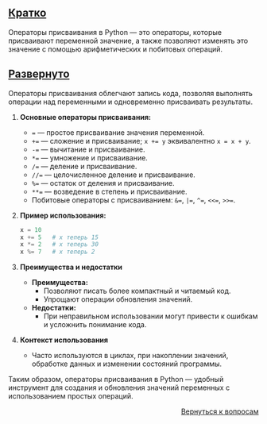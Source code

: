 ## <u>Кратко</u>

Операторы присваивания в Python — это операторы, которые присваивают переменной значение, а также позволяют изменять это
значение с помощью арифметических и побитовых операций.

## <u>Развернуто</u>

Операторы присваивания облегчают запись кода, позволяя выполнять операции над переменными и одновременно присваивать
результаты.

1. **Основные операторы присваивания:**
    - `=` — простое присваивание значения переменной.
    - `+=` — сложение и присваивание; `x += y` эквивалентно `x = x + y`.
    - `-=` — вычитание и присваивание.
    - `*=` — умножение и присваивание.
    - `/=` — деление и присваивание.
    - `//=` — целочисленное деление и присваивание.
    - `%=` — остаток от деления и присваивание.
    - `**=` — возведение в степень и присваивание.
    - Побитовые операторы с присваиванием: `&=`, `|=`, `^=`, `<<=`, `>>=`.

2. **Пример использования:**
    ```python
    x = 10
    x += 5   # x теперь 15
    x *= 2   # x теперь 30
    x %= 7   # x теперь 2
    ```

3. **Преимущества и недостатки**
    - **Преимущества:**
        - Позволяют писать более компактный и читаемый код.
        - Упрощают операции обновления значений.
    - **Недостатки:**
        - При неправильном использовании могут привести к ошибкам и усложнить понимание кода.

4. **Контекст использования**
    - Часто используются в циклах, при накоплении значений, обработке данных и изменении состояний программы.

Таким образом, операторы присваивания в Python — удобный инструмент для создания и обновления значений переменных с
использованием простых операций.

<div align="right">

[Вернуться к вопросам](../Вопросы.md)

</div>

